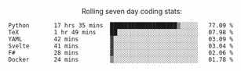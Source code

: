 <!--<p align="center">
  <img width="auto" src ="https://github-readme-stats.vercel.app/api/top-langs/?username=syrkis&layout=compact&hide_border=true&theme=darcula&bg_color=00000000&langs_count=6&hide=jupyter%20notebook,JavaScript,HTML" width = 400>
      <img src ="https://github-readme-streak-stats.herokuapp.com?user=syrkis&theme=darcula&hide_border=true&background=FFFFFF00" width = 400>

</p>-->
<p align="center">Rolling seven day coding stats:</p>
<!--START_SECTION:waka-->

```text
Python       17 hrs 35 mins  ███████████████████▒░░░░░   77.09 %
TeX          1 hr 49 mins    ██░░░░░░░░░░░░░░░░░░░░░░░   07.98 %
YAML         42 mins         ▓░░░░░░░░░░░░░░░░░░░░░░░░   03.09 %
Svelte       41 mins         ▓░░░░░░░░░░░░░░░░░░░░░░░░   03.04 %
F#           28 mins         ▓░░░░░░░░░░░░░░░░░░░░░░░░   02.06 %
Docker       24 mins         ▒░░░░░░░░░░░░░░░░░░░░░░░░   01.78 %
```

<!--END_SECTION:waka-->
